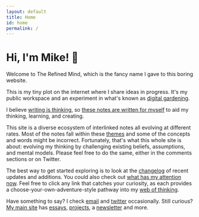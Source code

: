 ```yaml
---
layout: default
title: Home
id: home
permalink: /
---
```

<div>
  <h1>Hi, I'm Mike! 👋</h1>
</div>

Welcome to The Refined Mind, which is the fancy name I gave to this boring website.

This is my tiny plot on the internet where I share ideas in progress. It's my public workspace and an experiment in what's known as <a href="digital-garden">digital gardening</a>.

I believe <a href="writing-is-thinking">writing is thinking</a>, so <a href="these-notes-are-written-for-myself">these notes are written for myself</a> to aid my thinking, learning, and creating.

This site is a diverse ecosystem of interlinked notes all evolving at different rates. Most of the notes fall within these <a href="/Writing-themes">themes</a> and some of the concepts and words might be incorrect. Fortunately, that's what this whole site is about: evolving my thinking by challenging existing beliefs, assumptions, and mental models. Please feel free to do the same, either in the comments sections or on Twitter.

The best way to get started exploring is to look at the <a href="changelog">changelog</a> of recent updates and additions. You could also check out <a href="What-has-my-attention-now">what has my attention now</a>. Feel free to click any link that catches your curiosity, as each provides a choose-your-own-adventure-style pathway into my <a href="web-of-thinking">web of thinking</a>.

Have something to say? I check [email](mailto:letstalk@miketannenbaum.com) and [twitter](https://twitter.com/miketnnnbm) occasionally. Still curious? [My main site](https://miketannenbaum.com) has [essays](https://miketannenbaum.com/writings), [projects](https://miketannenbaum.com/projects), a [newsletter](https://miketannenbaum.com/signup) and more.
